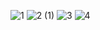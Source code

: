 ![1](https://github.com/anoopvm/sdp-infrastructure/assets/24317749/1cbff38a-3009-435d-91a0-59bfe2cf924f)
![2 (1)](https://github.com/anoopvm/sdp-infrastructure/assets/24317749/d58d2ae9-68bb-4d6e-85a4-ba2f10ac9597)
![3](https://github.com/anoopvm/sdp-infrastructure/assets/24317749/48696bea-7f74-493b-ae5d-8d7d89160dfa)
![4](https://github.com/anoopvm/sdp-infrastructure/assets/24317749/40ce4450-6a1f-460a-ab3a-8a18bbc57154)
